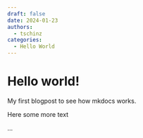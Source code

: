 ```yaml
---
draft: false
date: 2024-01-23
authors:
  - tschinz
categories:
  - Hello World
---
```


# Hello world!
My first blogpost to see how mkdocs works.
<!-- more -->
Here some more text

...
